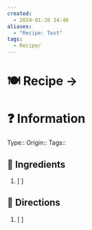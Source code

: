 ```yaml
---
created:
  - 2024-01-26 14:46
aliases:
  - "Recipe: Test"
tags:
  - Recipe/
---
```


# 🍽 Recipe -> 

# ❓ Information
Type:: 
Origin:: 
Tags:: 
## 🍜 Ingredients
1. [ ] 

## 📑 Directions
1. [ ]